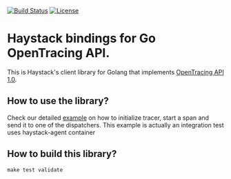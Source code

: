 [![Build Status](https://travis-ci.org/ExpediaDotCom/haystack-client-go.svg?branch=master)](https://travis-ci.org/ExpediaDotCom/haystack-client-go)
[![License](https://img.shields.io/badge/license-Apache%20License%202.0-blue.svg)](https://github.com/ExpediaDotCom/haystack/blob/master/LICENSE)

# Haystack bindings for Go OpenTracing API.

This is Haystack's client library for Golang that implements [OpenTracing API 1.0](https://github.com/opentracing/opentracing-go/).


## How to use the library?

Check our detailed [example](example_test.go) on how to initialize tracer, start a span and send it to one of the dispatchers. This example is actually an integration test uses haystack-agent container 


## How to build this library?

`make test validate`
